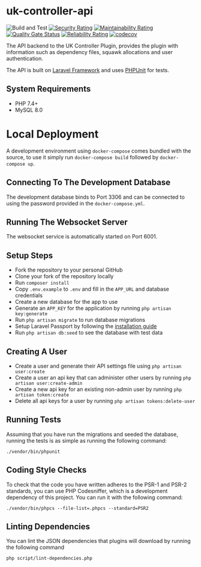 # uk-controller-api

![Build and Test](https://github.com/VATSIM-UK/uk-controller-api/workflows/Build%20and%20Test/badge.svg)
[![Security Rating](https://sonarcloud.io/api/project_badges/measure?project=VATSIM-UK_uk-controller-api&metric=security_rating)](https://sonarcloud.io/dashboard?id=VATSIM-UK_uk-controller-api)
[![Maintainability Rating](https://sonarcloud.io/api/project_badges/measure?project=VATSIM-UK_uk-controller-api&metric=sqale_rating)](https://sonarcloud.io/dashboard?id=VATSIM-UK_uk-controller-api)
[![Quality Gate Status](https://sonarcloud.io/api/project_badges/measure?project=VATSIM-UK_uk-controller-api&metric=alert_status)](https://sonarcloud.io/dashboard?id=VATSIM-UK_uk-controller-api)
[![Reliability Rating](https://sonarcloud.io/api/project_badges/measure?project=VATSIM-UK_uk-controller-api&metric=reliability_rating)](https://sonarcloud.io/dashboard?id=VATSIM-UK_uk-controller-api)
[![codecov](https://codecov.io/gh/VATSIM-UK/uk-controller-api/branch/main/graph/badge.svg)](https://codecov.io/gh/VATSIM-UK/uk-controller-api)

The API backend to the UK Controller Plugin, provides the plugin with information such
as dependency files, squawk allocations and user authentication.

The API is built on [Laravel Framework](https://laravel.com/) and uses [PHPUnit](https://phpunit.de/) for tests.

## System Requirements

- PHP 7.4+
- MySQL 8.0

# Local Deployment

A development environment using `docker-compose` comes bundled with the source, to use it simply run `docker-compose build`
followed by `docker-compose up`.

## Connecting To The Development Database

The development database binds to Port 3306 and can be connected to using the password provided in
the `docker-compose.yml`.

## Running The Websocket Server

The websocket service is automatically started on Port 6001.

## Setup Steps

- Fork the repository to your personal GitHub
- Clone your fork of the repository locally
- Run `composer install`
- Copy `.env.example` to `.env` and fill in the `APP_URL` and database credentials
- Create a new database for the app to use
- Generate an `APP_KEY` for the application by running `php artisan key:generate`
- Run `php artisan migrate` to run database migrations
- Setup Laravel Passport by following the [installation guide](https://laravel.com/docs/5.7/passport#frontend-quickstart)
- Run `php artisan db:seed` to see the database with test data

## Creating A User

- Create a user and generate their API settings file using `php artisan user:create`
- Create a user an api key that can administer other users by running `php artisan user:create-admin`
- Create a new api key for an existing non-admin user by running `php artisan token:create`
- Delete all api keys for a user by running `php artisan tokens:delete-user`

## Running Tests

Assuming that you have run the migrations and seeded the database, running the tests is as simple as
running the following command:

`./vendor/bin/phpunit`

## Coding Style Checks

To check that the code you have written adheres to the PSR-1 and PSR-2 standards, you can use PHP Codesniffer,
which is a development dependency of this project. You can run it with the following command:

`./vendor/bin/phpcs --file-list=.phpcs --standard=PSR2`

## Linting Dependencies

You can lint the JSON dependencies that plugins will download by running the following command

`php script/lint-dependencies.php`
